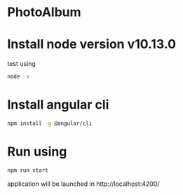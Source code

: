 # PhotoAlbum

# Install node version v10.13.0
test using 
```bash
node -v
```

# Install angular cli
```bash
npm install -g @angular/cli
```

# Run using
```bash
npm run start
```

application will be launched in http://localhost:4200/
